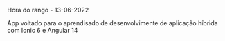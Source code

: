 Hora do rango - 13-06-2022

App voltado para o aprendisado de desenvolvimente de aplicação híbrida com Ionic 6 e Angular 14
